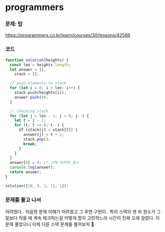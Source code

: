 # programmers

### 문제: 탑
https://programmers.co.kr/learn/courses/30/lessons/42588

### 코드
``` javascript
function solution(heights) {
  const len = heights.length;
  let answer = [],
    stack = [];

  // push elements to stack
  for (let i = 0; i < len; i++) {
    stack.push(heights[i]);
    answer.push(0);
  }

  // checking stack
  for (let j = len - 1; j > 0; j--) {
    let t = j - 1;
    for (t; t >= 0; t--) {
      if (stack[j] < stack[t]) {
        answer[j] = t + 1;
        stack.pop();
        break;
      }
    }
  }
  answer[0] = 0; // 스택 마지막 원소
  console.log(answer);
  return answer;
}

solution([10, 4, 3, 11, 1]);
```

###  문제를 풀고 나서
어려웠다.. 처음엔 문제 이해가 어려웠고 그 후엔 구현이..
특히 스택의 맨 위 원소가 그 밑보다 작을 때 계속 체크하는걸 어떻게 할지 고민하느라 시간이 진짜 오래 걸렸다. 
이 문제 풀었으니 이제 다른 스택 문제를 풀어보자 💪

